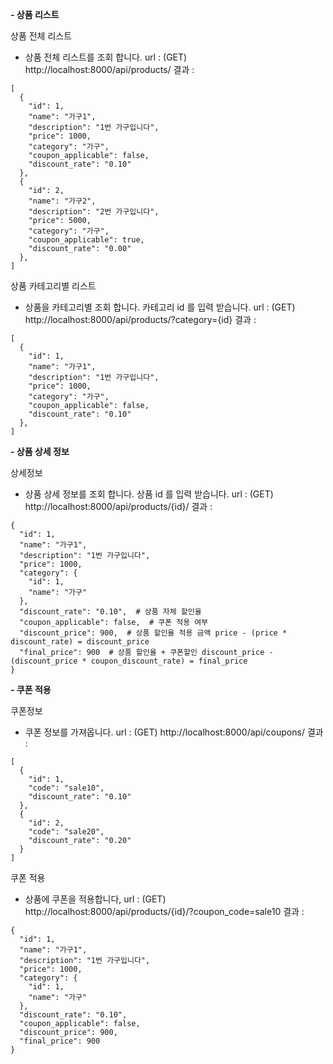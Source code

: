 **- 상품 리스트**

상품 전체 리스트
- 상품 전체 리스트를 조회 합니다.
url : (GET) http://localhost:8000/api/products/
결과 :
```
[
  {
    "id": 1,
    "name": "가구1",
    "description": "1번 가구입니다",
    "price": 1000,
    "category": "가구",
    "coupon_applicable": false,
    "discount_rate": "0.10"
  },
  {
    "id": 2,
    "name": "가구2",
    "description": "2번 가구입니다",
    "price": 5000,
    "category": "가구",
    "coupon_applicable": true,
    "discount_rate": "0.00"
  },
]
```
상품 카테고리별 리스트 
- 상품을 카테고리별 조회 합니다. 카테고리 id 를 입력 받습니다.
url : (GET) http://localhost:8000/api/products/?category={id}
결과 :
```
[
  {
    "id": 1,
    "name": "가구1",
    "description": "1번 가구입니다",
    "price": 1000,
    "category": "가구",
    "coupon_applicable": false,
    "discount_rate": "0.10"
  },
]
```
**- 상품 상세 정보**

상세정보
- 상품 상세 정보를 조회 합니다. 상품 id 를 입력 받습니다.
url : (GET) http://localhost:8000/api/products/{id}/
결과 :
```
{
  "id": 1,
  "name": "가구1",
  "description": "1번 가구입니다",
  "price": 1000,
  "category": {
    "id": 1,
    "name": "가구"
  },
  "discount_rate": "0.10",  # 상품 자체 할인율
  "coupon_applicable": false,  # 쿠폰 적용 여부
  "discount_price": 900,  # 상품 할인율 적용 금액 price - (price * discount_rate) = discount_price
  "final_price": 900  # 상품 할인율 + 쿠폰할인 discount_price - (discount_price * coupon_discount_rate) = final_price
}
```

**- 쿠폰 적용**

쿠폰정보
- 쿠폰 정보를 가져옵니다.
url : (GET) http://localhost:8000/api/coupons/
결과 :
```
[
  {
    "id": 1,
    "code": "sale10",
    "discount_rate": "0.10"
  },
  {
    "id": 2,
    "code": "sale20",
    "discount_rate": "0.20"
  }
]
```
쿠폰 적용
- 상품에 쿠폰을 적용합니다,
url : (GET) http://localhost:8000/api/products/{id}/?coupon_code=sale10
결과 :
```
{
  "id": 1,
  "name": "가구1",
  "description": "1번 가구입니다",
  "price": 1000,
  "category": {
    "id": 1,
    "name": "가구"
  },
  "discount_rate": "0.10",
  "coupon_applicable": false,
  "discount_price": 900,
  "final_price": 900
}
```

